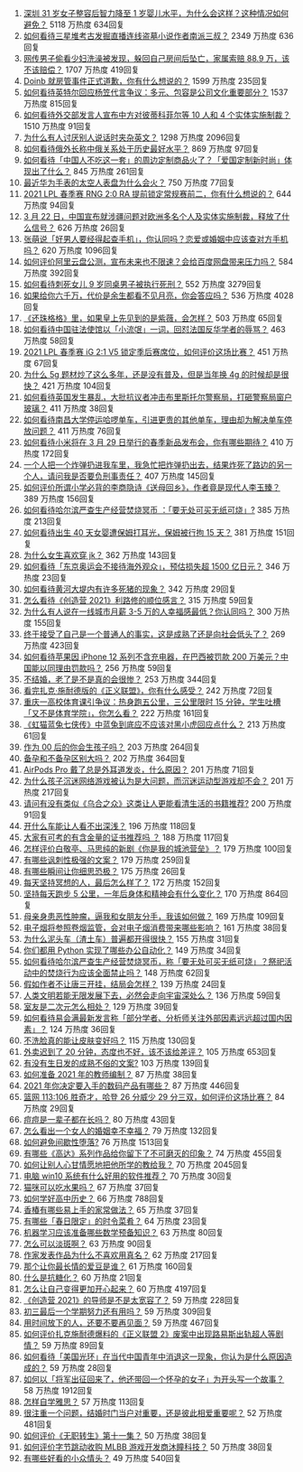 1. [深圳 31 岁女子整容后智力降至 1 岁婴儿水平，为什么会这样？这种情况如何避免？](https://www.zhihu.com/question/450233917) 5118 万热度 634回复
1. [如何看待三星堆考古发掘直播连线盗墓小说作者南派三叔？](https://www.zhihu.com/question/450463840) 2349 万热度 636回复
1. [网传男子偷看少妇洗澡被发现，躲回自己房间后坠亡，家属索赔 88.9 万，该不该赔偿？](https://www.zhihu.com/question/450315310) 1707 万热度 419回复
1. [Doinb 就房管事件正式道歉，你有什么想说的？](https://www.zhihu.com/question/450705943) 1599 万热度 235回复
1. [如何看待英特尔回应杨笠代言争议：多元、包容是公司文化重要部分？](https://www.zhihu.com/question/450652563) 1537 万热度 815回复
1. [如何看待外交部发言人宣布中方对彼蒂科菲尔等 10 人和 4 个实体实施制裁？](https://www.zhihu.com/question/450726712) 1510 万热度 91回复
1. [为什么有人讨厌别人说话时夹杂英文？](https://www.zhihu.com/question/31606466) 1298 万热度 2096回复
1. [如何看待俄外长称中俄关系处于历史最好水平？](https://www.zhihu.com/question/450635810) 869 万热度 97回复
1. [如何看待「中国人不吃这一套」的周边定制商品火了？「爱国定制新时尚」体现出了什么？](https://www.zhihu.com/question/450491365) 845 万热度 261回复
1. [最近华为手表的太空人表盘为什么会火？](https://www.zhihu.com/question/450134729) 750 万热度 77回复
1. [2021 LPL 春季赛 RNG 2:0 RA 提前锁定常规赛前二，你有什么想说的？](https://www.zhihu.com/question/450679746) 644 万热度 94回复
1. [3 月 22 日，中国宣布就涉疆问题对欧洲多名个人及实体实施制裁，释放了什么信号？](https://www.zhihu.com/question/450733396) 626 万热度 26回复
1. [张萌说「好男人要经得起查手机」，你认同吗？恋爱或婚姻中应该查对方手机吗？](https://www.zhihu.com/question/450621757) 620 万热度 1096回复
1. [如何评价阿里云盘公测，宣布未来也不限速？会给百度网盘带来压力吗？](https://www.zhihu.com/question/450640620) 584 万热度 392回复
1. [如何看待刺死女儿 9 岁同桌男子被执行死刑？](https://www.zhihu.com/question/445417919) 552 万热度 3279回复
1. [如果给你六千万，代价是余生都看不见月亮，你会答应吗？](https://www.zhihu.com/question/444969517) 536 万热度 4028回复
1. [《还珠格格》里，如果皇上先见到的是紫薇，会怎样？](https://www.zhihu.com/question/362175398) 503 万热度 65回复
1. [如何看待中国驻法使馆以「小流氓」一词，回怼法国反华学者的辱骂？](https://www.zhihu.com/question/450677021) 463 万热度 58回复
1. [2021 LPL 春季赛 iG 2:1 V5 锁定季后赛席位，如何评价这场比赛？](https://www.zhihu.com/question/450701332) 451 万热度 67回复
1. [为什么 5g 题材炒了这么多年，还是没有普及，但是当年换 4g 的时候却是很快？](https://www.zhihu.com/question/450142028) 421 万热度 104回复
1. [如何看待英国发生暴乱，大批抗议者冲击布里斯托尔警察局，打砸警察局窗户玻璃？](https://www.zhihu.com/question/450668148) 411 万热度 38回复
1. [如何看待南昌大学停运哈啰单车，引进更贵的其他单车，理由却为解决单车停放问题？](https://www.zhihu.com/question/449876845) 411 万热度 76回复
1. [如何看待小米将在 3 月 29 日举行的春季新品发布会，你有哪些期待？](https://www.zhihu.com/question/450625816) 410 万热度 172回复
1. [一个人把一个炸弹扔进我车里，我急忙把炸弹扔出去，结果炸死了路边的另一个人，请问我是否要负刑事责任？](https://www.zhihu.com/question/450417956) 407 万热度 145回复
1. [如何评价所谓小学必背的李商隐诗《送母回乡》，作者竟是现代人李玉臻？](https://www.zhihu.com/question/450324955) 389 万热度 156回复
1. [如何看待哈尔滨严查生产经营焚烧冥币 ：「要无处可买无纸可烧」?](https://www.zhihu.com/question/450619407) 385 万热度 213回复
1. [如何看待出生 40 天女婴遭保姆打耳光，保姆被行拘 15 天？](https://www.zhihu.com/question/450629077) 381 万热度 151回复
1. [为什么女生喜欢穿 jk？](https://www.zhihu.com/question/449808729) 362 万热度 143回复
1. [如何看待「东京奥运会不接待海外观众」，预估损失超 1500 亿日元？](https://www.zhihu.com/question/450368530) 346 万热度 23回复
1. [如何看待黄河大堤内有许多死猪的现象？](https://www.zhihu.com/question/450575059) 342 万热度 29回复
1. [怎么看待《创造营 2021》利路修的顺位感言？](https://www.zhihu.com/question/450408211) 315 万热度 59回复
1. [为什么有人说在一线城市月薪 3-5 万的人幸福感最低？你认同吗？](https://www.zhihu.com/question/443469299) 300 万热度 155回复
1. [终于接受了自己是一个普通人的事实，这是成熟了还是向社会低头了？](https://www.zhihu.com/question/420819626) 269 万热度 423回复
1. [如何看待苹果因 iPhone 12 系列不含充电器，在巴西被罚款 200 万美元？中国能以同理由罚款吗？](https://www.zhihu.com/question/450509399) 256 万热度 59回复
1. [不结婚，老了是不是真的会很惨？](https://www.zhihu.com/question/446978179) 253 万热度 344回复
1. [看完扎克·施耐德版的《正义联盟》，你有什么感受？](https://www.zhihu.com/question/450085688) 242 万热度 72回复
1. [重庆一高校体育课引争议：热身跑五公里，三公里限时 15 分钟，学生吐槽「又不是体育学院」，你怎么看？](https://www.zhihu.com/question/450142377) 222 万热度 161回复
1. [《虹猫蓝兔七侠传》中蓝兔到底应不应该对黑小虎回应点什么？](https://www.zhihu.com/question/449884451) 213 万热度 61回复
1. [作为 00 后的你会生孩子吗？](https://www.zhihu.com/question/449864346) 203 万热度 264回复
1. [备孕和不备孕区别大吗？](https://www.zhihu.com/question/438113905) 202 万热度 364回复
1. [AirPods Pro 戴了总是外耳道发炎，什么原因？](https://www.zhihu.com/question/428688913) 201 万热度 71回复
1. [为什么孩子沉迷网络游戏被认为是大问题，而沉迷运动型游戏却不会？](https://www.zhihu.com/question/443042437) 201 万热度 217回复
1. [请问有没有类似《乌合之众》这类让人更能看清生活的书籍推荐?](https://www.zhihu.com/question/447475736) 200 万热度 91回复
1. [开什么车能让人看不出深浅？](https://www.zhihu.com/question/60399965) 196 万热度 118回复
1. [大家有可考的有含金量的证书推荐吗 ？](https://www.zhihu.com/question/428848820) 188 万热度 117回复
1. [怎样评价白敬亭、马思纯的新剧《你是我的城池营垒》？](https://www.zhihu.com/question/449239974) 179 万热度 100回复
1. [有哪些讽刺性极强的文案？](https://www.zhihu.com/question/442190842) 179 万热度 259回复
1. [有哪些瞬间让你细思恐极？](https://www.zhihu.com/question/443072214) 175 万热度 26回复
1. [每天坚持冥想的人，最后怎么样了？](https://www.zhihu.com/question/331299818) 172 万热度 152回复
1. [坚持每天跑步 5 公里，一年后身体和精神会有什么变化？](https://www.zhihu.com/question/422797771) 170 万热度 864回复
1. [母亲身患恶性肿瘤，逼我和女朋友分手，我该如何做？](https://www.zhihu.com/question/448176568) 169 万热度 109回复
1. [电子烟将参照卷烟监管，会对电子烟消费带来哪些影响？](https://www.zhihu.com/question/450698204) 161 万热度 38回复
1. [为什么泥头车（渣土车）普遍都开得很快？](https://www.zhihu.com/question/20168674) 155 万热度 31回复
1. [你们都用 Python 实现了哪些办公自动化？](https://www.zhihu.com/question/441361902) 149 万热度 34回复
1. [如何看待哈尔滨严查生产经营焚烧冥币，称「要无处可买无纸可烧」？祭祀活动中的焚烧行为应该全面禁止吗？](https://www.zhihu.com/question/450608417) 148 万热度 62回复
1. [假如作者不让唐三开挂，结局会怎样？](https://www.zhihu.com/question/449920649) 139 万热度 24回复
1. [人类文明若能无限发展下去，必然会走向宇宙深处么？](https://www.zhihu.com/question/446782112) 136 万热度 59回复
1. [室友是二次元怎么相处？](https://www.zhihu.com/question/450552240) 129 万热度 39回复
1. [如何看待易会满最新发言称「部分学者、分析师关注外部因素远远超过国内因素」？](https://www.zhihu.com/question/450299255) 124 万热度 36回复
1. [不洗脸真的能让皮肤变好吗？](https://www.zhihu.com/question/317026624) 115 万热度 130回复
1. [外卖迟到了 20 分钟，态度也不好，该不该给差评？](https://www.zhihu.com/question/269145266) 105 万热度 653回复
1. [有没有生日发的成熟不俗的文案?](https://www.zhihu.com/question/413422913) 103 万热度 139回复
1. [如何准备 2021 年的教师编制？](https://www.zhihu.com/question/429140434) 87 万热度 38回复
1. [2021 年你决定要入手的数码产品有哪些？](https://www.zhihu.com/question/436883279) 87 万热度 446回复
1. [篮网 113:106 胜奇才，哈登 26 分威少 29 分三双，如何评价这场比赛？](https://www.zhihu.com/question/450604436) 84 万热度 29回复
1. [痘痘是一辈子都在长吗？](https://www.zhihu.com/question/433086382) 80 万热度 43回复
1. [怎么看出一个女人的婚姻幸不幸福？](https://www.zhihu.com/question/276812701) 79 万热度 132回复
1. [如何避免间歇性堕落?](https://www.zhihu.com/question/388686475) 76 万热度 1513回复
1. [有哪些《高达》系列作品给你留下了不可磨灭的印象？](https://www.zhihu.com/question/354042486) 74 万热度 455回复
1. [如何让别人心甘情愿地把他所学的教给我？](https://www.zhihu.com/question/38714506) 70 万热度 2045回复
1. [电脑 win10 系统有什么好用的软件推荐？](https://www.zhihu.com/question/55582601) 70 万热度 30回复
1. [猫咪可以吃水果吗？](https://www.zhihu.com/question/449099936) 67 万热度 37回复
1. [如何学好高中历史？](https://www.zhihu.com/question/20167984) 66 万热度 788回复
1. [香椿有哪些易上手的家常做法？](https://www.zhihu.com/question/449777043) 65 万热度 37回复
1. [有哪些「春日限定」的时令菜肴？](https://www.zhihu.com/question/449784206) 64 万热度 23回复
1. [机器学习应该准备哪些数学预备知识？](https://www.zhihu.com/question/36324957) 63 万热度 80回复
1. [怎么可以淡斑啊？](https://www.zhihu.com/question/330951153) 63 万热度 90回复
1. [作家发表作品为什么不喜欢用真名？](https://www.zhihu.com/question/445020832) 62 万热度 217回复
1. [那个让你最长情的爱豆是谁？](https://www.zhihu.com/question/450221257) 61 万热度 160回复
1. [什么是抗糖化？](https://www.zhihu.com/question/358423618) 60 万热度 21回复
1. [怎么让自己变得更加开心起来？](https://www.zhihu.com/question/299527411) 60 万热度 4197回复
1. [《创造营 2021》的导师是不是太宽容了？](https://www.zhihu.com/question/442243360) 59 万热度 228回复
1. [初三最后一个学期努力还有用吗？](https://www.zhihu.com/question/448026629) 59 万热度 309回复
1. [用时间放下的人，还要不要再见面？](https://www.zhihu.com/question/447112967) 59 万热度 467回复
1. [如何评价扎克施耐德爆料的《正义联盟 2》废案中出现路易斯出轨超人等剧情？](https://www.zhihu.com/question/447723241) 59 万热度 89回复
1. [如何看待「美国光环」在当代中国青年中消退这一现象，你认为是什么原因造成的？](https://www.zhihu.com/question/450687776) 59 万热度 28回复
1. [如何以「将军出征回来了，他还带回一个怀孕的女子」为开头写一个故事？](https://www.zhihu.com/question/387206244) 58 万热度 1912回复
1. [怎样自学雅思？](https://www.zhihu.com/question/28431991) 57 万热度 113回复
1. [很注重一个问题，结婚时门当户对重要，还是彼此相爱重要呢？](https://www.zhihu.com/question/443172002) 52 万热度 481回复
1. [如何评价《无职转生》第十一集？](https://www.zhihu.com/question/450566418) 50 万热度 38回复
1. [如何评价字节跳动收购 MLBB 游戏开发商沐瞳科技？](https://www.zhihu.com/question/450642093) 50 万热度 38回复
1. [有哪些好看的小众情头？](https://www.zhihu.com/question/364838629) 49 万热度 540回复